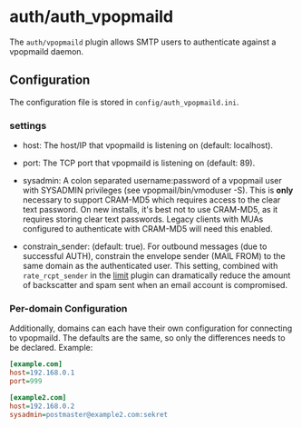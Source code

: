 # auth/auth_vpopmaild

The `auth/vpopmaild` plugin allows SMTP users to authenticate against a vpopmaild daemon.

## Configuration

The configuration file is stored in `config/auth_vpopmaild.ini`.

### settings

- host: The host/IP that vpopmaild is listening on (default: localhost).

- port: The TCP port that vpopmaild is listening on (default: 89).

- sysadmin: A colon separated username:password of a vpopmail user with SYSADMIN privileges (see vpopmail/bin/vmoduser -S). This is **only** necessary to support CRAM-MD5 which requires access to the clear text password. On new installs, it's best not to use CRAM-MD5, as it requires storing clear text passwords. Legacy clients with MUAs configured to authenticate with CRAM-MD5 will need this enabled.

- constrain_sender: (default: true). For outbound messages (due to successful AUTH), constrain the envelope sender (MAIL FROM) to the same domain as the authenticated user. This setting, combined with `rate_rcpt_sender` in the [limit](https://github.com/haraka/haraka-plugin-limit) plugin can dramatically reduce the amount of backscatter and spam sent when an email account is compromised.

### Per-domain Configuration

Additionally, domains can each have their own configuration for connecting
to vpopmaild. The defaults are the same, so only the differences needs to
be declared. Example:

```ini
[example.com]
host=192.168.0.1
port=999

[example2.com]
host=192.168.0.2
sysadmin=postmaster@example2.com:sekret
```
